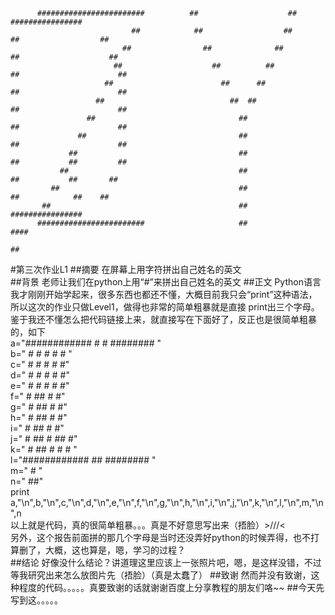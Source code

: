           ########################          ##                    ##               ################
                               ##            ##                  ##             ##                  ##
                             ##                ##              ##              ##                    ##
                           ##                    ##          ##               ##                      ##
                         ##                        ##      ##                 ##                      ##
                       ##                            ##  ##                   ##                      ##
                     ##                                ##                     ##                      ##
                   ##                                  ##                     ##                      ##
                 ##                                    ##                     ##           ##         ## 
               ##                                      ##                      ##           ##       ##
             ##                                        ##                       ##            ##    ##
           ##                                          ##                          ################
          ########################                     ##                                        ####
                                                                                                     ##
#第三次作业L1
##摘要
在屏幕上用字符拼出自己姓名的英文  
##背景
老师让我们在python上用“#”来拼出自己姓名的英文
##正文
Python语言我才刚刚开始学起来，很多东西也都还不懂，大概目前我只会“print”这种语法，所以这次的作业只做Level1，做得也非常的简单粗暴就是直接
print出三个字母。鉴于我还不懂怎么把代码链接上来，就直接写在下面好了，反正也是很简单粗暴的，如下  
a="############    #          #      ########  "  
b="          #      #        #      #        # "  
c="         #        #      #      #          #"  
d="        #          #    #       #          #"  
e="       #            #  #        #          #"  
f="      #              ##         #          #"  
g="     #               ##         #          #"  
h="    #                ##         #          #"  
i="   #                 ##         #          #"  
j="  #                  ##         #     ##   #"  
k=" #                   ##          #      # # "  
l="############         ##           ########  "  
m="                                         #  "  
n="                                          ##"  
print a,"\n",b,"\n",c,"\n",d,"\n",e,"\n",f,"\n",g,"\n",h,"\n",i,"\n",j,"\n",k,"\n",l,"\n",m,"\n",n  
以上就是代码，真的很简单粗暴。。。真是不好意思写出来（捂脸）>///<    
另外，这个报告前面拼的那几个字母是当时还没弄好python的时候弄得，也不打算删了，大概，这也算是，嗯，学习的过程？  
##结论
好像没什么结论？讲道理这里应该上一张照片吧，嗯，是这样没错，不过等我研究出来怎么放图片先（捂脸）（真是太蠢了）
##致谢
然而并没有致谢，这种程度的代码。。。。。真要致谢的话就谢谢百度上分享教程的朋友们咯~~
##今天先写到这。。。。。
